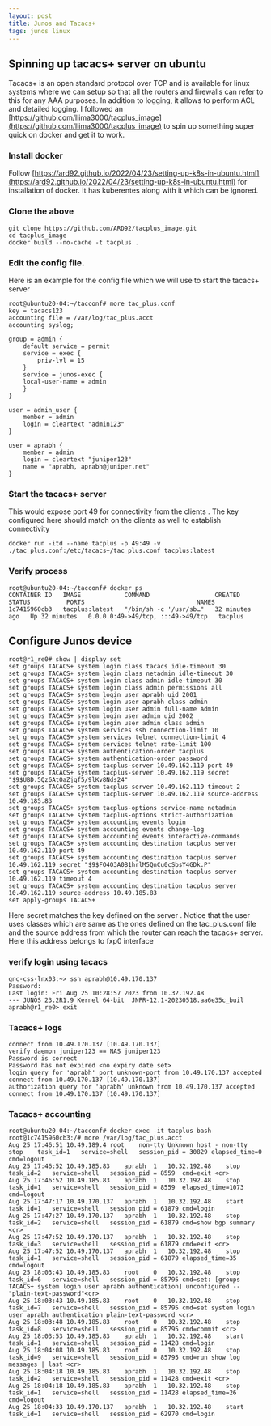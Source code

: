 ```yaml
---
layout: post
title: Junos and Tacacs+
tags: junos linux
---
```


## Spinning up tacacs+ server on ubuntu
Tacacs+ is an open standard protocol over TCP and is available for linux systems where we can setup so that all the routers and firewalls can refer to this for any AAA purposes. In addition to logging, it allows to perform ACL and detailed logging. 
I followed an [https://github.com/llima3000/tacplus_image](https://github.com/llima3000/tacplus_image) to spin up something super quick on docker and get it to work. 

### Install docker 
Follow [https://ard92.github.io/2022/04/23/setting-up-k8s-in-ubuntu.html](https://ard92.github.io/2022/04/23/setting-up-k8s-in-ubuntu.html) for installation of docker. It has kuberentes along with it which can be ignored. 

### Clone the above 
```
git clone https://github.com/ARD92/tacplus_image.git
cd tacplus_image
docker build --no-cache -t tacplus .
```

### Edit the config file.
Here is an example for the config file which we will use to start the tacacs+ server 

```
root@ubuntu20-04:~/tacconf# more tac_plus.conf
key = tacacs123
accounting file = /var/log/tac_plus.acct
accounting syslog;

group = admin {
    default service = permit
	service = exec {
		priv-lvl = 15
	}
    service = junos-exec {
	local-user-name = admin
    }
}

user = admin_user {
	member = admin
	login = cleartext "admin123"
}

user = aprabh {
	member = admin
	login = cleartext "juniper123"
	name = "aprabh, aprabh@juniper.net"
}
```

### Start the tacacs+ server 
This would expose port 49 for connectivity from the clients . The key configured here should match on the clients as well to establish connectivity 

```
docker run -itd --name tacplus -p 49:49 -v ./tac_plus.conf:/etc/tacacs+/tac_plus.conf tacplus:latest
```

### Verify process
```
root@ubuntu20-04:~/tacconf# docker ps
CONTAINER ID   IMAGE            COMMAND                  CREATED          STATUS          PORTS                               NAMES
1c7415960cb3   tacplus:latest   "/bin/sh -c '/usr/sb…"   32 minutes ago   Up 32 minutes   0.0.0.0:49->49/tcp, :::49->49/tcp   tacplus
```

## Configure Junos device 
```
root@r1_re0# show | display set
set groups TACACS+ system login class tacacs idle-timeout 30
set groups TACACS+ system login class netadmin idle-timeout 30
set groups TACACS+ system login class admin idle-timeout 30
set groups TACACS+ system login class admin permissions all
set groups TACACS+ system login user aprabh uid 2001
set groups TACACS+ system login user aprabh class admin
set groups TACACS+ system login user admin full-name Admin
set groups TACACS+ system login user admin uid 2002
set groups TACACS+ system login user admin class admin
set groups TACACS+ system services ssh connection-limit 10
set groups TACACS+ system services telnet connection-limit 4
set groups TACACS+ system services telnet rate-limit 100
set groups TACACS+ system authentication-order tacplus
set groups TACACS+ system authentication-order password
set groups TACACS+ system tacplus-server 10.49.162.119 port 49
set groups TACACS+ system tacplus-server 10.49.162.119 secret "$9$UBD.5Qz6AtOaZjqf5/9lKv8Nds24"
set groups TACACS+ system tacplus-server 10.49.162.119 timeout 2
set groups TACACS+ system tacplus-server 10.49.162.119 source-address 10.49.185.83
set groups TACACS+ system tacplus-options service-name netadmin
set groups TACACS+ system tacplus-options strict-authorization
set groups TACACS+ system accounting events login
set groups TACACS+ system accounting events change-log
set groups TACACS+ system accounting events interactive-commands
set groups TACACS+ system accounting destination tacplus server 10.49.162.119 port 49
set groups TACACS+ system accounting destination tacplus server 10.49.162.119 secret "$9$FO4O3A0B1hrlM5QnCu0cSbsY4GDk.P"
set groups TACACS+ system accounting destination tacplus server 10.49.162.119 timeout 4
set groups TACACS+ system accounting destination tacplus server 10.49.162.119 source-address 10.49.185.83
set apply-groups TACACS+
```
Here secret matches the key defined on the server . Notice that the user uses classes which are same as the ones defined on the tac_plus.conf file and the source address from which the router can reach the tacacs+ server. Here this address belongs to fxp0 interface

### verify login using tacacs
```
qnc-css-lnx03:~> ssh aprabh@10.49.170.137
Password:
Last login: Fri Aug 25 10:28:57 2023 from 10.32.192.48
--- JUNOS 23.2R1.9 Kernel 64-bit  JNPR-12.1-20230518.aa6e35c_buil
aprabh@r1_re0> exit
```

### Tacacs+ logs
```
connect from 10.49.170.137 [10.49.170.137]
verify daemon juniper123 == NAS juniper123
Password is correct
Password has not expired <no expiry date set>
login query for 'aprabh' port unknown-port from 10.49.170.137 accepted
connect from 10.49.170.137 [10.49.170.137]
authorization query for 'aprabh' unknown from 10.49.170.137 accepted
connect from 10.49.170.137 [10.49.170.137]
```
### Tacacs+ accounting
```
root@ubuntu20-04:~/tacconf# docker exec -it tacplus bash
root@1c7415960cb3:/# more /var/log/tac_plus.acct
Aug 25 17:46:51	10.49.189.4	root	non-tty	Unknown host - non-tty	stop	task_id=1	service=shell	session_pid = 30829	elapsed_time=0	cmd=logout
Aug 25 17:46:52	10.49.185.83	aprabh	1	10.32.192.48	stop	task_id=2	service=shell	session_pid = 8559	cmd=exit <cr>
Aug 25 17:46:52	10.49.185.83	aprabh	1	10.32.192.48	stop	task_id=1	service=shell	session_pid = 8559	elapsed_time=1073	cmd=logout
Aug 25 17:47:17	10.49.170.137	aprabh	1	10.32.192.48	start	task_id=1	service=shell	session_pid = 61879	cmd=login
Aug 25 17:47:27	10.49.170.137	aprabh	1	10.32.192.48	stop	task_id=2	service=shell	session_pid = 61879	cmd=show bgp summary <cr>
Aug 25 17:47:52	10.49.170.137	aprabh	1	10.32.192.48	stop	task_id=3	service=shell	session_pid = 61879	cmd=exit <cr>
Aug 25 17:47:52	10.49.170.137	aprabh	1	10.32.192.48	stop	task_id=1	service=shell	session_pid = 61879	elapsed_time=35	cmd=logout
Aug 25 18:03:43	10.49.185.83	root	0	10.32.192.48	stop	task_id=6	service=shell	session_pid = 85795	cmd=set: [groups TACACS+ system login user aprabh authentication] unconfigured -- "plain-text-password"<cr>
Aug 25 18:03:43	10.49.185.83	root	0	10.32.192.48	stop	task_id=7	service=shell	session_pid = 85795	cmd=set system login user aprabh authentication plain-text-password <cr>
Aug 25 18:03:48	10.49.185.83	root	0	10.32.192.48	stop	task_id=8	service=shell	session_pid = 85795	cmd=commit <cr>
Aug 25 18:03:53	10.49.185.83	aprabh	1	10.32.192.48	start	task_id=1	service=shell	session_pid = 11428	cmd=login
Aug 25 18:04:08	10.49.185.83	root	0	10.32.192.48	stop	task_id=9	service=shell	session_pid = 85795	cmd=run show log messages | last <cr>
Aug 25 18:04:18	10.49.185.83	aprabh	1	10.32.192.48	stop	task_id=2	service=shell	session_pid = 11428	cmd=exit <cr>
Aug 25 18:04:18	10.49.185.83	aprabh	1	10.32.192.48	stop	task_id=1	service=shell	session_pid = 11428	elapsed_time=26	cmd=logout
Aug 25 18:04:33	10.49.170.137	aprabh	1	10.32.192.48	start	task_id=1	service=shell	session_pid = 62970	cmd=login
```
